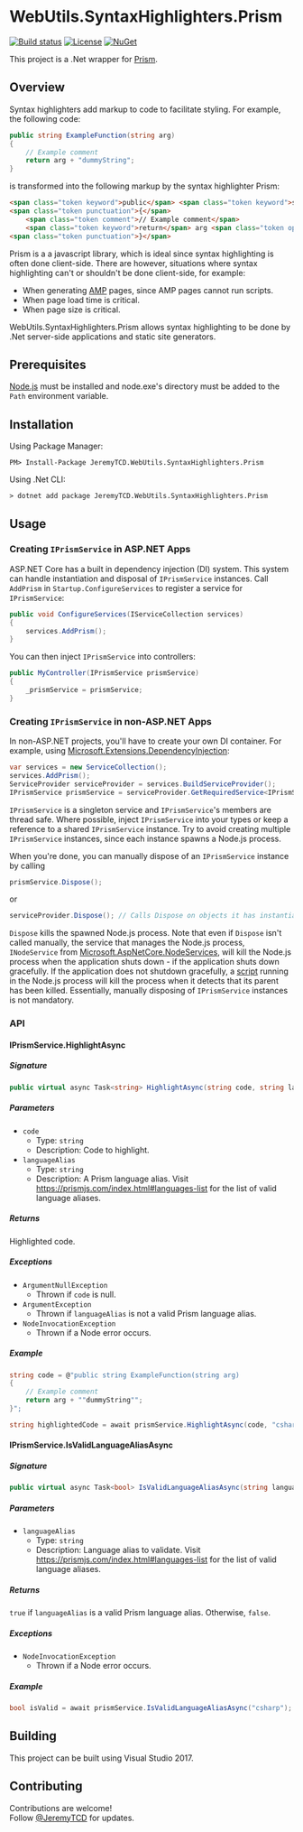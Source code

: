 # WebUtils.SyntaxHighlighters.Prism
[![Build status](https://ci.appveyor.com/api/projects/status/swmelqsuwnw41d0h?svg=true)](https://ci.appveyor.com/project/JeremyTCD/webutils-syntaxhighlighters-prism)
[![License](https://img.shields.io/badge/license-Apache%202.0-blue.svg)](https://github.com/Pkcs11Interop/Pkcs11Interop/blob/master/LICENSE.md)
[![NuGet](https://img.shields.io/nuget/vpre/JeremyTCD.WebUtils.SyntaxHighlighters.Prism.svg?label=nuget)](https://www.nuget.org/packages/JeremyTCD.WebUtils.SyntaxHighlighters.Prism/)
<!-- TODO tests badge, this service should work - https://github.com/monkey3310/appveyor-shields-badges/blob/master/README.md -->

This project is a .Net wrapper for [Prism](https://github.com/PrismJS/prism). 

## Overview
Syntax highlighters add markup to code to facilitate styling. For example, the following code:

```csharp
public string ExampleFunction(string arg)
{
    // Example comment
    return arg + "dummyString";
}
```

is transformed into the following markup by the syntax highlighter Prism:

```html
<span class="token keyword">public</span> <span class="token keyword">string</span> <span class="token function">ExampleFunction</span><span class="token punctuation">(</span><span class="token keyword">string</span> arg<span class="token punctuation">)</span>
<span class="token punctuation">{</span>
    <span class="token comment">// Example comment</span>
    <span class="token keyword">return</span> arg <span class="token operator">+</span> <span class="token string">"dummyString"</span><span class="token punctuation">;</span>
<span class="token punctuation">}</span>
```

Prism is a a javascript library, which is ideal since syntax highlighting is often done client-side. There are however, situations where syntax highlighting can't or shouldn't be done client-side, for example:
- When generating [AMP](https://www.ampproject.org/) pages, since AMP pages cannot run scripts.
- When page load time is critical.
- When page size is critical.

WebUtils.SyntaxHighlighters.Prism allows syntax highlighting to be done by .Net server-side applications and static site generators.

## Prerequisites
[Node.js](https://nodejs.org/en/) must be installed and node.exe's directory must be added to the `Path` environment variable.

## Installation
Using Package Manager:
```
PM> Install-Package JeremyTCD.WebUtils.SyntaxHighlighters.Prism
```
Using .Net CLI:
```
> dotnet add package JeremyTCD.WebUtils.SyntaxHighlighters.Prism
```

## Usage
### Creating `IPrismService` in ASP.NET Apps
ASP.NET Core has a built in dependency injection (DI) system. This system can handle instantiation and disposal of `IPrismService` instances.
Call `AddPrism` in `Startup.ConfigureServices` to register a service for `IPrismService`:
```csharp
public void ConfigureServices(IServiceCollection services)
{
    services.AddPrism();
}
```
You can then inject `IPrismService` into controllers:
```csharp
public MyController(IPrismService prismService)
{
    _prismService = prismService;
}
```

### Creating `IPrismService` in non-ASP.NET Apps
In non-ASP.NET projects, you'll have to create your own DI container. For example, using [Microsoft.Extensions.DependencyInjection](https://github.com/aspnet/DependencyInjection):
```csharp
var services = new ServiceCollection();
services.AddPrism();
ServiceProvider serviceProvider = services.BuildServiceProvider();
IPrismService prismService = serviceProvider.GetRequiredService<IPrismService>();
```
`IPrismService` is a singleton service and `IPrismService`'s members are thread safe.
Where possible, inject `IPrismService` into your types or keep a reference to a shared `IPrismService` instance. 
Try to avoid creating multiple `IPrismService` instances, since each instance spawns a Node.js process. 

When you're done, you can manually dispose of an `IPrismService` instance by calling
```csharp
prismService.Dispose();
```
or 
```csharp
serviceProvider.Dispose(); // Calls Dispose on objects it has instantiated that are disposable
```
`Dispose` kills the spawned Node.js process.
Note that even if `Dispose` isn't called manually, the service that manages the Node.js process, `INodeService` from [Microsoft.AspNetCore.NodeServices](https://github.com/aspnet/JavaScriptServices/tree/dev/src/Microsoft.AspNetCore.NodeServices), will kill the 
Node.js process when the application shuts down - if the application shuts down gracefully. If the application does not shutdown gracefully, a [script](https://github.com/aspnet/JavaScriptServices/blob/dev/src/Microsoft.AspNetCore.NodeServices/TypeScript/Util/ExitWhenParentExits.ts)
running in the Node.js process will kill the process when it detects that its parent has been killed. Essentially, manually disposing of `IPrismService` instances is not mandatory.

### API
#### IPrismService.HighlightAsync
##### Signature
```csharp
public virtual async Task<string> HighlightAsync(string code, string languageAlias)
```
##### Parameters
- `code`
  - Type: `string`
  - Description: Code to highlight.
- `languageAlias`
  - Type: `string`
  - Description: A Prism language alias. Visit https://prismjs.com/index.html#languages-list for the list of valid language aliases.
##### Returns
Highlighted code.
##### Exceptions
- `ArgumentNullException`
  - Thrown if `code` is null.
- `ArgumentException`
  - Thrown if `languageAlias` is not a valid Prism language alias.
- `NodeInvocationException`
  - Thrown if a Node error occurs.
##### Example
```csharp
string code = @"public string ExampleFunction(string arg)
{
    // Example comment
    return arg + ""dummyString"";
}";

string highlightedCode = await prismService.HighlightAsync(code, "csharp");
```
#### IPrismService.IsValidLanguageAliasAsync
##### Signature
```csharp
public virtual async Task<bool> IsValidLanguageAliasAsync(string languageAlias)
```
##### Parameters
- `languageAlias`
  - Type: `string`
  - Description: Language alias to validate. Visit https://prismjs.com/index.html#languages-list for the list of valid language aliases.
##### Returns
`true` if `languageAlias` is a valid Prism language alias. Otherwise, `false`.
##### Exceptions
- `NodeInvocationException`
  - Thrown if a Node error occurs.
##### Example
```csharp
bool isValid = await prismService.IsValidLanguageAliasAsync("csharp");
```

## Building
This project can be built using Visual Studio 2017.

## Contributing
Contributions are welcome!  
Follow [@JeremyTCD](https://twitter.com/intent/user?screen_name=JeremyTCD) for updates.